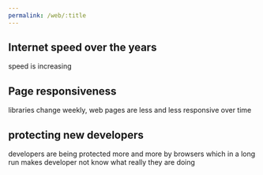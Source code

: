 ```yaml
---
permalink: /web/:title
---
```


## Internet speed over the years

speed is increasing

## Page responsiveness

libraries change weekly, web pages are less and less responsive over time

## protecting new developers

developers are being protected more and more by browsers which in a long run makes developer not know what really they are doing